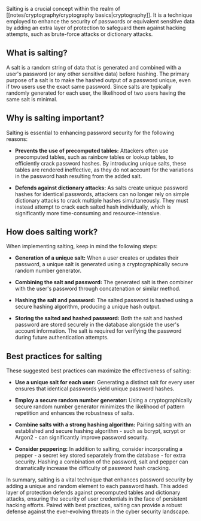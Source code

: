 Salting is a crucial concept within the realm of [[notes/cryptography/cryptography basics|cryptography]]. It is a technique employed to enhance the security of passwords or equivalent sensitive data by adding an extra layer of protection to safeguard them against hacking attempts, such as brute-force attacks or dictionary attacks.

## What is salting?

A salt is a random string of data that is generated and combined with a user's password (or any other sensitive data) before hashing. The primary purpose of a salt is to make the hashed output of a password unique, even if two users use the exact same password. Since salts are typically randomly generated for each user, the likelihood of two users having the same salt is minimal.

## Why is salting important?

Salting is essential to enhancing password security for the following reasons:

- **Prevents the use of precomputed tables:** Attackers often use precomputed tables, such as rainbow tables or lookup tables, to efficiently crack password hashes. By introducing unique salts, these tables are rendered ineffective, as they do not account for the variations in the password hash resulting from the added salt.

- **Defends against dictionary attacks:** As salts create unique password hashes for identical passwords, attackers can no longer rely on simple dictionary attacks to crack multiple hashes simultaneously. They must instead attempt to crack each salted hash individually, which is significantly more time-consuming and resource-intensive.

## How does salting work?

When implementing salting, keep in mind the following steps:

- **Generation of a unique salt:** When a user creates or updates their password, a unique salt is generated using a cryptographically secure random number generator.

- **Combining the salt and password:** The generated salt is then combiner with the user's password through concatenation or similar method.

- **Hashing the salt and password:** The salted password is hashed using a secure hashing algorithm, producing a unique hash output.

- **Storing the salted and hashed password:** Both the salt and hashed password are stored securely in the database alongside the user's account information. The salt is required for verifying the password during future authentication attempts.

## Best practices for salting

These suggested best practices can maximize the effectiveness of salting:

- **Use a unique salt for each user:** Generating a distinct salt for every user ensures that identical passwords yield unique password hashes.

- **Employ a secure random number generator:** Using a cryptographically secure random number generator minimizes the likelihood of pattern repetition and enhances the robustness of salts.

- **Combine salts with a strong hashing algorithm:** Pairing salting with an established and secure hashing algorithm - such as bcrypt, scrypt or Argon2 - can significantly improve password security.

- **Consider peppering:** In addition to salting, consider incorporating a pepper - a secret key stored separately from the database - for extra security. Hashing a combination of the password, salt and pepper can dramatically increase the difficulty of password hash cracking.

In summary, salting is a vital technique that enhances password security by adding a unique and random element to each password hash. This added layer of protection defends against precomputed tables and dictionary attacks, ensuring the security of user credentials in the face of persistent hacking efforts. Paired with best practices, salting can provide a robust defense against the ever-evolving threats in the cyber security landscape.